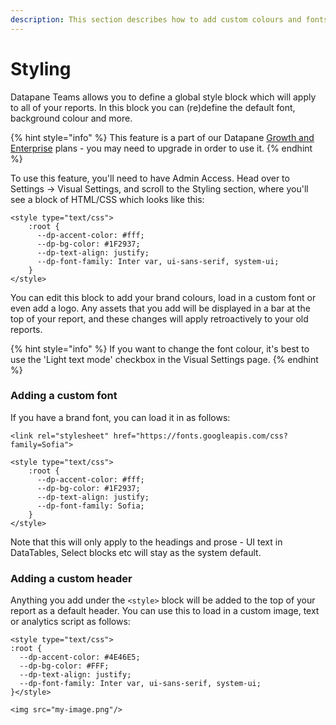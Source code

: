 ```yaml
---
description: This section describes how to add custom colours and fonts to your report.
---
```


# Styling

Datapane Teams allows you to define a global style block which will apply to all of your reports. In this block you can \(re\)define the default font, background colour and more. 

{% hint style="info" %}
 This feature is a part of our Datapane [Growth and Enterprise](https://datapane.com/pricing/) plans - you may need to upgrade in order to use it.
{% endhint %}

To use this feature, you'll need to have Admin Access. Head over to Settings -&gt; Visual Settings, and scroll to the Styling section, where you'll see a block of HTML/CSS which looks like this: 

```markup
<style type="text/css">
    :root {
      --dp-accent-color: #fff;
      --dp-bg-color: #1F2937;
      --dp-text-align: justify;
      --dp-font-family: Inter var, ui-sans-serif, system-ui;
    }
</style>
```

You can edit this block to add your brand colours, load in a custom font or even add a logo. Any assets that you add will be displayed in a bar at the top of your report, and these changes will apply retroactively to your old reports. 

{% hint style="info" %}
If you want to change the font colour, it's best to use the 'Light text mode' checkbox in the Visual Settings page. 
{% endhint %}

### **Adding a custom font**

If you have a brand font, you can load it in as follows: 

```markup
<link rel="stylesheet" href="https://fonts.googleapis.com/css?family=Sofia">

<style type="text/css">
    :root {
      --dp-accent-color: #fff;
      --dp-bg-color: #1F2937;
      --dp-text-align: justify;
      --dp-font-family: Sofia;
    }
</style>
```

Note that this will only apply to the headings and prose - UI text in DataTables, Select blocks etc will stay as the system default. 

### **Adding a custom header**

Anything you add under the `<style>` block will be added to the top of your report as a default header. You can use this to load in a custom image, text or analytics script as follows:

```markup
<style type="text/css">    
:root {
  --dp-accent-color: #4E46E5;
  --dp-bg-color: #FFF;
  --dp-text-align: justify;
  --dp-font-family: Inter var, ui-sans-serif, system-ui;
}</style>

<img src="my-image.png"/>
```

